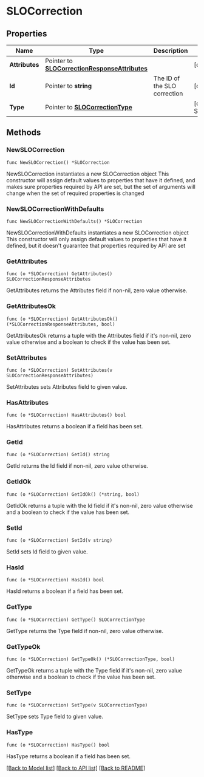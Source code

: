 # SLOCorrection

## Properties

Name | Type | Description | Notes
------------ | ------------- | ------------- | -------------
**Attributes** | Pointer to [**SLOCorrectionResponseAttributes**](SLOCorrectionResponseAttributes.md) |  | [optional] 
**Id** | Pointer to **string** | The ID of the SLO correction | [optional] 
**Type** | Pointer to [**SLOCorrectionType**](SLOCorrectionType.md) |  | [optional] [default to SLOCORRECTIONTYPE_CORRECTION]

## Methods

### NewSLOCorrection

`func NewSLOCorrection() *SLOCorrection`

NewSLOCorrection instantiates a new SLOCorrection object
This constructor will assign default values to properties that have it defined,
and makes sure properties required by API are set, but the set of arguments
will change when the set of required properties is changed

### NewSLOCorrectionWithDefaults

`func NewSLOCorrectionWithDefaults() *SLOCorrection`

NewSLOCorrectionWithDefaults instantiates a new SLOCorrection object
This constructor will only assign default values to properties that have it defined,
but it doesn't guarantee that properties required by API are set

### GetAttributes

`func (o *SLOCorrection) GetAttributes() SLOCorrectionResponseAttributes`

GetAttributes returns the Attributes field if non-nil, zero value otherwise.

### GetAttributesOk

`func (o *SLOCorrection) GetAttributesOk() (*SLOCorrectionResponseAttributes, bool)`

GetAttributesOk returns a tuple with the Attributes field if it's non-nil, zero value otherwise
and a boolean to check if the value has been set.

### SetAttributes

`func (o *SLOCorrection) SetAttributes(v SLOCorrectionResponseAttributes)`

SetAttributes sets Attributes field to given value.

### HasAttributes

`func (o *SLOCorrection) HasAttributes() bool`

HasAttributes returns a boolean if a field has been set.

### GetId

`func (o *SLOCorrection) GetId() string`

GetId returns the Id field if non-nil, zero value otherwise.

### GetIdOk

`func (o *SLOCorrection) GetIdOk() (*string, bool)`

GetIdOk returns a tuple with the Id field if it's non-nil, zero value otherwise
and a boolean to check if the value has been set.

### SetId

`func (o *SLOCorrection) SetId(v string)`

SetId sets Id field to given value.

### HasId

`func (o *SLOCorrection) HasId() bool`

HasId returns a boolean if a field has been set.

### GetType

`func (o *SLOCorrection) GetType() SLOCorrectionType`

GetType returns the Type field if non-nil, zero value otherwise.

### GetTypeOk

`func (o *SLOCorrection) GetTypeOk() (*SLOCorrectionType, bool)`

GetTypeOk returns a tuple with the Type field if it's non-nil, zero value otherwise
and a boolean to check if the value has been set.

### SetType

`func (o *SLOCorrection) SetType(v SLOCorrectionType)`

SetType sets Type field to given value.

### HasType

`func (o *SLOCorrection) HasType() bool`

HasType returns a boolean if a field has been set.


[[Back to Model list]](../README.md#documentation-for-models) [[Back to API list]](../README.md#documentation-for-api-endpoints) [[Back to README]](../README.md)


